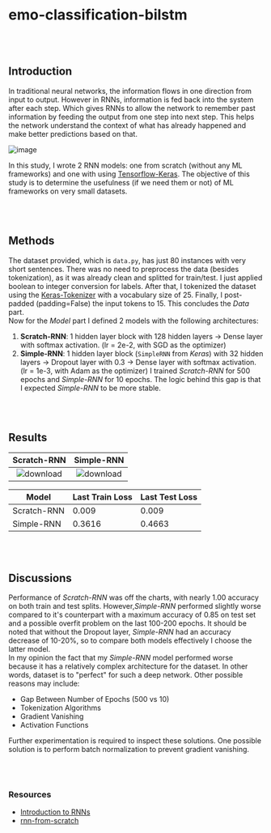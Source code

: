 # emo-classification-bilstm

<br/>
<br/>

## Introduction
In traditional neural networks, the information flows in one direction from input to output. However in RNNs, information is fed back into the system after each step. Which gives RNNs to allow the network to remember past information by feeding the output from one step into next step. This helps the network understand the context of what has already happened and make better predictions based on that. <br/>

![image](https://github.com/user-attachments/assets/573df663-5b47-4b1d-af16-9bddb1f054c0)

In this study, I wrote 2 RNN models: one from scratch (without any ML frameworks) and one with using [Tensorflow-Keras](https://www.tensorflow.org/guide/keras). The objective of this study is to determine the usefulness (if we need them or not) of ML frameworks on very small datasets.

<br/>
<br/>

## Methods
The dataset provided, which is `data.py`, has just 80 instances with very short sentences. There was no need to preprocess the data (besides tokenization), as it was already clean and splitted for train/test. I just applied boolean to integer conversion for labels. After that, I tokenized the dataset using the [Keras-Tokenizer](https://www.tensorflow.org/api_docs/python/tf/keras/preprocessing/text/Tokenizer) with a vocabulary size of 25.
Finally, I post-padded (padding=False) the input tokens to 15. This concludes the _Data_ part. <br/>
Now for the _Model_ part I defined 2 models with the following architectures:
1) **Scratch-RNN**: 1 hidden layer block with 128 hidden layers -> Dense layer with softmax activation. (lr = 2e-2, with SGD as the optimizer)
2) **Simple-RNN**: 1 hidden layer block (`SimpleRNN` from _Keras_) with 32 hidden layers -> Dropout layer with 0.3 -> Dense layer with softmax activation. (lr = 1e-3, with Adam as the optimizer)
I trained _Scratch-RNN_ for 500 epochs and _Simple-RNN_ for 10 epochs. The logic behind this gap is that I expected _Simple-RNN_ to be more stable.

<br/>
<br/>

## Results
Scratch-RNN    | Simple-RNN
:-------------------------:|:-------------------------:
![download](https://github.com/user-attachments/assets/04291961-d272-4a93-9f52-37c5537cb818) | ![download](https://github.com/user-attachments/assets/506cff4d-b2bd-4706-a7a3-aa3864b9711d)

| Model | Last Train Loss | Last Test Loss |
|--|--|--|
| Scratch-RNN | 0.009 | 0.009 
| Simple-RNN | 0.3616 | 0.4663 

<br/>
<br/>

## Discussions
Performance of _Scratch-RNN_ was off the charts, with nearly 1.00 accuracy on both train and test splits. However,_Simple-RNN_ performed slightly worse compared to it's counterpart with a maximum accuracy of 0.85 on test set and a possible overfit problem on the last 100-200 epochs. It should be noted that without the Dropout layer, _Simple-RNN_ had an accuracy decrease of 10-20%, so to compare both models effectively I choose the latter model. <br/>
In my opinion the fact that my _Simple-RNN_ model performed worse because it has a relatively complex architecture for the dataset. In other words, dataset is to "perfect" for such a deep network. Other possible reasons may include:
- Gap Between Number of Epochs (500 vs 10)
- Tokenization Algorithms
- Gradient Vanishing
- Activation Functions

Further experimentation is required to inspect these solutions. One possible solution is to perform batch normalization to prevent gradient vanishing.

<br/>
<br/>

### Resources
- [Introduction to RNNs](https://www.geeksforgeeks.org/introduction-to-recurrent-neural-network/)
- [rnn-from-scratch](https://github.com/vzhou842/rnn-from-scratch)
